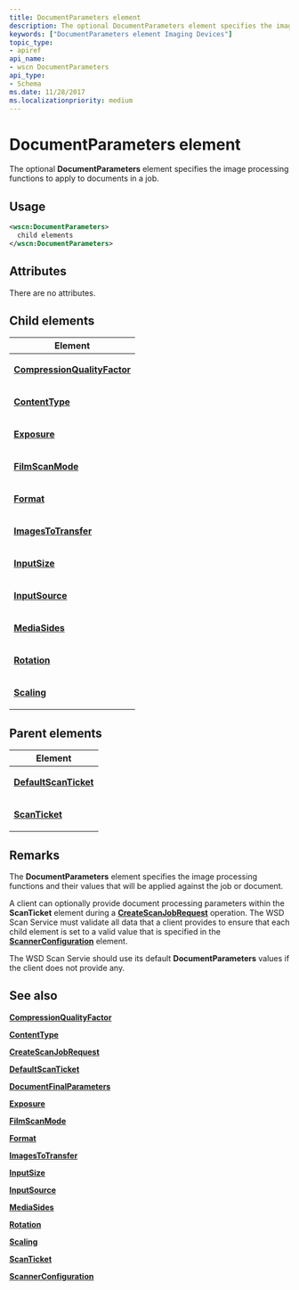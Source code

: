 ```yaml
---
title: DocumentParameters element
description: The optional DocumentParameters element specifies the image processing functions to apply to documents in a job.
keywords: ["DocumentParameters element Imaging Devices"]
topic_type:
- apiref
api_name:
- wscn DocumentParameters
api_type:
- Schema
ms.date: 11/28/2017
ms.localizationpriority: medium
---
```


# DocumentParameters element


The optional **DocumentParameters** element specifies the image processing functions to apply to documents in a job.

Usage
-----

```xml
<wscn:DocumentParameters>
  child elements
</wscn:DocumentParameters>
```

Attributes
----------

There are no attributes.

## Child elements


<table>
<colgroup>
<col width="100%" />
</colgroup>
<thead>
<tr class="header">
<th>Element</th>
</tr>
</thead>
<tbody>
<tr class="odd">
<td><p><a href="compressionqualityfactor.md" data-raw-source="[&lt;strong&gt;CompressionQualityFactor&lt;/strong&gt;](compressionqualityfactor.md)"><strong>CompressionQualityFactor</strong></a></p></td>
</tr>
<tr class="even">
<td><p><a href="contenttype.md" data-raw-source="[&lt;strong&gt;ContentType&lt;/strong&gt;](contenttype.md)"><strong>ContentType</strong></a></p></td>
</tr>
<tr class="odd">
<td><p><a href="exposure.md" data-raw-source="[&lt;strong&gt;Exposure&lt;/strong&gt;](exposure.md)"><strong>Exposure</strong></a></p></td>
</tr>
<tr class="even">
<td><p><a href="filmscanmode.md" data-raw-source="[&lt;strong&gt;FilmScanMode&lt;/strong&gt;](filmscanmode.md)"><strong>FilmScanMode</strong></a></p></td>
</tr>
<tr class="odd">
<td><p><a href="format.md" data-raw-source="[&lt;strong&gt;Format&lt;/strong&gt;](format.md)"><strong>Format</strong></a></p></td>
</tr>
<tr class="even">
<td><p><a href="imagestotransfer.md" data-raw-source="[&lt;strong&gt;ImagesToTransfer&lt;/strong&gt;](imagestotransfer.md)"><strong>ImagesToTransfer</strong></a></p></td>
</tr>
<tr class="odd">
<td><p><a href="inputsize.md" data-raw-source="[&lt;strong&gt;InputSize&lt;/strong&gt;](inputsize.md)"><strong>InputSize</strong></a></p></td>
</tr>
<tr class="even">
<td><p><a href="inputsource.md" data-raw-source="[&lt;strong&gt;InputSource&lt;/strong&gt;](inputsource.md)"><strong>InputSource</strong></a></p></td>
</tr>
<tr class="odd">
<td><p><a href="mediasides.md" data-raw-source="[&lt;strong&gt;MediaSides&lt;/strong&gt;](mediasides.md)"><strong>MediaSides</strong></a></p></td>
</tr>
<tr class="even">
<td><p><a href="rotation.md" data-raw-source="[&lt;strong&gt;Rotation&lt;/strong&gt;](rotation.md)"><strong>Rotation</strong></a></p></td>
</tr>
<tr class="odd">
<td><p><a href="scaling.md" data-raw-source="[&lt;strong&gt;Scaling&lt;/strong&gt;](scaling.md)"><strong>Scaling</strong></a></p></td>
</tr>
</tbody>
</table>

## Parent elements


<table>
<colgroup>
<col width="100%" />
</colgroup>
<thead>
<tr class="header">
<th>Element</th>
</tr>
</thead>
<tbody>
<tr class="odd">
<td><p><a href="defaultscanticket.md" data-raw-source="[&lt;strong&gt;DefaultScanTicket&lt;/strong&gt;](defaultscanticket.md)"><strong>DefaultScanTicket</strong></a></p></td>
</tr>
<tr class="even">
<td><p><a href="scanticket.md" data-raw-source="[&lt;strong&gt;ScanTicket&lt;/strong&gt;](scanticket.md)"><strong>ScanTicket</strong></a></p></td>
</tr>
</tbody>
</table>

Remarks
-------

The **DocumentParameters** element specifies the image processing functions and their values that will be applied against the job or document.

A client can optionally provide document processing parameters within the **ScanTicket** element during a [**CreateScanJobRequest**](createscanjobrequest.md) operation. The WSD Scan Service must validate all data that a client provides to ensure that each child element is set to a valid value that is specified in the [**ScannerConfiguration**](scannerconfiguration.md) element.

The WSD Scan Servie should use its default **DocumentParameters** values if the client does not provide any.

## See also


[**CompressionQualityFactor**](compressionqualityfactor.md)

[**ContentType**](contenttype.md)

[**CreateScanJobRequest**](createscanjobrequest.md)

[**DefaultScanTicket**](defaultscanticket.md)

[**DocumentFinalParameters**](documentfinalparameters.md)

[**Exposure**](exposure.md)

[**FilmScanMode**](filmscanmode.md)

[**Format**](format.md)

[**ImagesToTransfer**](imagestotransfer.md)

[**InputSize**](inputsize.md)

[**InputSource**](inputsource.md)

[**MediaSides**](mediasides.md)

[**Rotation**](rotation.md)

[**Scaling**](scaling.md)

[**ScanTicket**](scanticket.md)

[**ScannerConfiguration**](scannerconfiguration.md)

 

 






